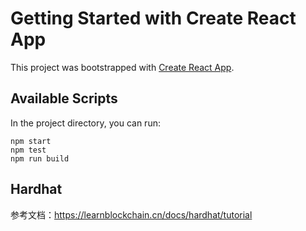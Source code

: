# Getting Started with Create React App

This project was bootstrapped with [Create React App](https://github.com/facebook/create-react-app).

## Available Scripts

In the project directory, you can run:

```
npm start
npm test
npm run build
```

## Hardhat

参考文档：<https://learnblockchain.cn/docs/hardhat/tutorial>

